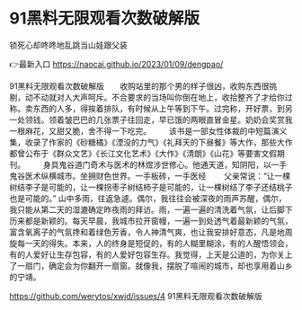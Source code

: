 # 91黑料无限观看次数破解版
锁死心却咚咚地乱跳当山娃跟父装

👉最新入口 https://naocai.github.io/2023/01/09/dengpao/

91黑料无限观看次数破解版　　收购站里的那个男的样子很凶，收购东西很挑剔，动不动就对人大声呵斥。不合要求的当场叫你倒在地上，收拾整齐了才给你过称。卖东西的人多，得挨着排队，有时候从上午等到下午。过完称，开好票，到另一处领钱。领着皱巴巴的几张票子往回走，早已饿的两眼直冒金星。奶奶会奖赏我一根麻花，又甜又脆，舍不得一下吃完。
　　该书是一部女性体裁的中短篇演义集，收录了作家的《砂糖橘》《湮没的力气》《礼拜天的下昼餐》等大作，那些大作都曾公布于《群众文艺》《长江文化艺术》《大作》《清朗》《山花》等要害文假期刊。
　　身具鬼谷道门奇术与医术的林煜涉世修心。他通天道，知阴阳，以一手鬼谷医术纵横城市。坐拥财色世界。一手板砖，一手医经
　　父亲常说：“让一棵树结李子是可能的，让一棵拐枣子树结柿子是可能的，让一棵树结了李子还结桃子也是可能的。”
山中多雨，往返急遽。偶尔，我往往会被深夜的雨声苏醒，偶尔，我只能从第二天的湿漉确定昨夜雨的拜访。雨，一遍一遍的清洗着气氛，让后脚下历来都是新颖的。每天早晨，我城市拉开窗幔，一遍一到处透气着最新颖的气氛，富含氧离子的气氛搀和着绿色芳香，令人神清气爽，也让我安排好意态，凡是地周旋每一天的得失。本来，人的终身是短促的，有的人糊里糊涂，有的人醒悟领会，有的人爱好让生存包容，有的人爱好包容生存。我觉得，上天是公道的，为你关上了一扇门，确定会为你翻开一扇窗。就像我，摆脱了喧闹的城市，却也享用着山乡的宁靖。

https://github.com/werytos/xwjd/issues/4
91黑料无限观看次数破解版
